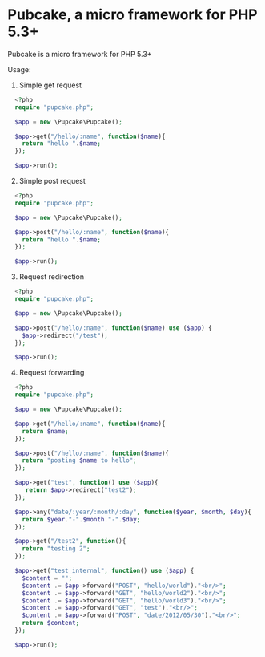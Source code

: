 Pubcake, a micro framework for PHP 5.3+
=======================================

Pubcake is a micro framework for PHP 5.3+

Usage:

1. Simple get request
```php
  <?php
  require "pupcake.php";

  $app = new \Pupcake\Pupcake();

  $app->get("/hello/:name", function($name){
    return "hello ".$name;
  });

  $app->run();
```

2. Simple post request
```php
  <?php
  require "pupcake.php";

  $app = new \Pupcake\Pupcake();

  $app->post("/hello/:name", function($name){
    return "hello ".$name;
  });

  $app->run();
```

3. Request redirection
```php
  <?php
  require "pupcake.php";

  $app = new \Pupcake\Pupcake();

  $app->post("/hello/:name", function($name) use ($app) {
    $app->redirect("/test");
  });

  $app->run();
```

4. Request forwarding
```php
  <?php
  require "pupcake.php";

  $app = new \Pupcake\Pupcake();

  $app->get("/hello/:name", function($name){
    return $name;
  });

  $app->post("/hello/:name", function($name){
    return "posting $name to hello";
  });

  $app->get("test", function() use ($app){
     return $app->redirect("test2");
  });

  $app->any("date/:year/:month/:day", function($year, $month, $day){
    return $year."-".$month."-".$day;
  });

  $app->get("/test2", function(){
    return "testing 2";
  });

  $app->get("test_internal", function() use ($app) {
    $content = "";
    $content .= $app->forward("POST", "hello/world")."<br/>";
    $content .= $app->forward("GET", "hello/world2")."<br/>";
    $content .= $app->forward("GET", "hello/world3")."<br/>";
    $content .= $app->forward("GET", "test")."<br/>";
    $content .= $app->forward("POST", "date/2012/05/30")."<br/>";
    return $content;
  });

  $app->run();
```
